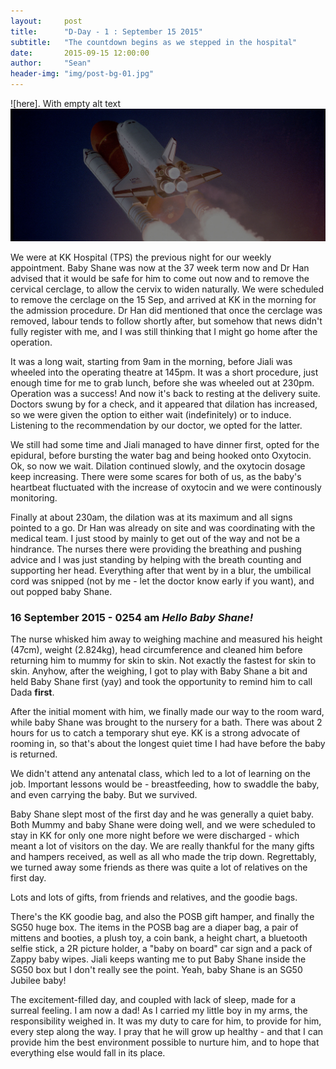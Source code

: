 ```yaml
---
layout:     post
title:      "D-Day - 1 : September 15 2015"
subtitle:   "The countdown begins as we stepped in the hospital"
date:       2015-09-15 12:00:00
author:     "Sean"
header-img: "img/post-bg-01.jpg"
---
```


![here]. With empty alt text ![](img/post-bg-01.jpg)

We were at KK Hospital (TPS) the previous night for our weekly appointment. Baby Shane was now at the 37 week term now and Dr Han advised that it would be safe for him to come out now and to remove the cervical cerclage, to allow the cervix to widen naturally. We were scheduled to remove the cerclage on the 15 Sep, and arrived at KK in the morning for the admission procedure. Dr Han did mentioned that once the cerclage was removed, labour tends to follow shortly after, but somehow that news didn't fully register with me, and I was still thinking that I might go home after the operation.

It was a long wait, starting from 9am in the morning, before Jiali was wheeled into the operating theatre at 145pm. It was a short procedure, just enough time for me to grab lunch, before she was wheeled out at 230pm. Operation was a success! And now it's back to resting at the delivery suite. Doctors swung by for a check, and it appeared that dilation has increased, so we were given the option to either wait (indefinitely) or to induce. Listening to the recommendation by our doctor, we opted for the latter.

We still had some time and Jiali managed to have dinner first, opted for the epidural, before bursting the water bag and being hooked onto Oxytocin. Ok, so now we wait. Dilation continued slowly, and the oxytocin dosage keep increasing. There were some scares for both of us, as the baby's heartbeat fluctuated with the increase of oxytocin and we were continously monitoring.

Finally at about 230am, the dilation was at its maximum and all signs pointed to a go. Dr Han was already on site and was coordinating with the medical team. I just stood by mainly to get out of the way and not be a hindrance. The nurses there were providing the breathing and pushing advice and I was just standing by helping with the breath counting and supporting her head. Everything after that went by in a blur, the umbilical cord was snipped (not by me - let the doctor know early if you want), and out popped baby Shane.

### 16 September 2015 - 0254 am _Hello Baby Shane!_

The nurse whisked him away to weighing machine and measured his height (47cm), weight (2.824kg), head circumference and cleaned him before returning him to mummy for skin to skin. Not exactly the fastest for skin to skin. Anyhow, after the weighing, I got to play with Baby Shane a bit and held Baby Shane first (yay) and took the opportunity to remind him to call Dada **first**.

After the initial moment with him, we finally made our way to the room ward, while baby Shane was brought to the nursery for a bath. There was about 2 hours for us to catch a temporary shut eye. KK is a strong advocate of rooming in, so that's about the longest quiet time I had have before the baby is returned.

We didn't attend any antenatal class, which led to a lot of learning on the job. Important lessons would be - breastfeeding, how to swaddle the baby, and even carrying the baby. But we survived.

Baby Shane slept most of the first day and he was generally a quiet baby. Both Mummy and baby Shane were doing well, and we were scheduled to stay in KK for only one more night before we were discharged - which meant a lot of visitors on the day. We are really thankful for the many gifts and hampers received, as well as all who made the trip down. Regrettably, we turned away some friends as there was quite a lot of relatives on the first day.

Lots and lots of gifts, from friends and relatives, and the goodie bags.

There's the KK goodie bag, and also the POSB gift hamper, and finally the SG50 huge box. The items in the POSB bag are a diaper bag, a pair of mittens and booties, a plush toy, a coin bank, a height chart, a bluetooth selfie stick, a 2R picture holder, a "baby on board" car sign and a pack of Zappy baby wipes. Jiali keeps wanting me to put Baby Shane inside the SG50 box but I don't really see the point. Yeah, baby Shane is an SG50 Jubilee baby!

The excitement-filled day, and coupled with lack of sleep, made for a surreal feeling. I am now a dad! As I carried my little boy in my arms, the responsibility weighed in. It was my duty to care for him, to provide for him, every step along the way. I pray that he will grow up healthy - and that I can provide him the best environment possible to nurture him, and to hope that everything else would fall in its place. 
